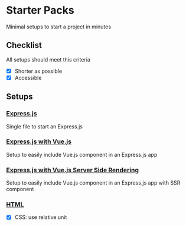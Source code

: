 # Starter Packs
Minimal setups to start a project in minutes
## Checklist
All setups should meet this criteria
- [x] Shorter as possible
- [x] Accessible
## Setups
### [Express.js](https://github.com/quentinburgniard/starter-packs/tree/main/express)
Single file to start an Express.js
### [Express.js with Vue.js](https://github.com/quentinburgniard/starter-packs/tree/main/express-vue)
Setup to easily include Vue.js component in an Express.js app
### [Express.js with Vue.js Server Side Rendering](https://github.com/quentinburgniard/starter-packs/tree/main/express-vue-hydration)
Setup to easily include Vue.js component in an Express.js app with SSR component
### [HTML](https://github.com/quentinburgniard/starter-packs/tree/main/html)
- [x] CSS: use relative unit